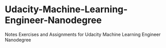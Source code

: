 # Udacity-Machine-Learning-Engineer-Nanodegree
Notes Exercises and Assignments for Udacity Machine Learning Engineer Nanodegree
